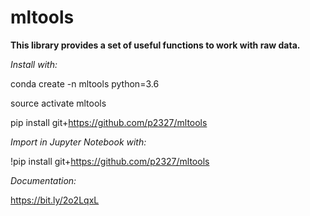# mltools

**This library provides a set of useful functions to work with raw data.**

*Install with:* 

conda create -n mltools python=3.6

source activate mltools

pip install git+https://github.com/p2327/mltools

*Import in Jupyter Notebook with:*

!pip install git+https://github.com/p2327/mltools

*Documentation:* 

https://bit.ly/2o2LqxL

